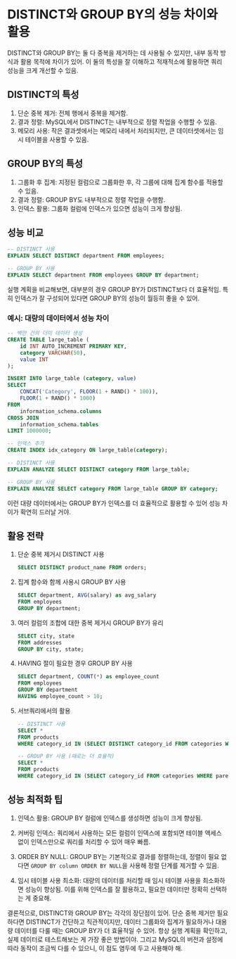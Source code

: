 # DISTINCT와 GROUP BY의 성능 차이와 활용

DISTINCT와 GROUP BY는 둘 다 중복을 제거하는 데 사용될 수 있지만, 내부 동작 방식과 활용 목적에 차이가 있어. 이 둘의 특성을 잘 이해하고 적재적소에 활용하면 쿼리 성능을 크게 개선할 수 있음.

## DISTINCT의 특성

1. 단순 중복 제거: 전체 행에서 중복을 제거함.
2. 결과 정렬: MySQL에서 DISTINCT는 내부적으로 정렬 작업을 수행할 수 있음.
3. 메모리 사용: 작은 결과셋에서는 메모리 내에서 처리되지만, 큰 데이터셋에서는 임시 테이블을 사용할 수 있음.

## GROUP BY의 특성

1. 그룹화 후 집계: 지정된 컬럼으로 그룹화한 후, 각 그룹에 대해 집계 함수를 적용할 수 있음.
2. 결과 정렬: GROUP BY도 내부적으로 정렬 작업을 수행함.
3. 인덱스 활용: 그룹화 컬럼에 인덱스가 있으면 성능이 크게 향상됨.

## 성능 비교

```sql
-- DISTINCT 사용
EXPLAIN SELECT DISTINCT department FROM employees;

-- GROUP BY 사용
EXPLAIN SELECT department FROM employees GROUP BY department;
```

실행 계획을 비교해보면, 대부분의 경우 GROUP BY가 DISTINCT보다 더 효율적임. 특히 인덱스가 잘 구성되어 있다면 GROUP BY의 성능이 월등히 좋을 수 있어.

### 예시: 대량의 데이터에서 성능 차이

```sql
-- 백만 건의 더미 데이터 생성
CREATE TABLE large_table (
    id INT AUTO_INCREMENT PRIMARY KEY,
    category VARCHAR(50),
    value INT
);

INSERT INTO large_table (category, value)
SELECT 
    CONCAT('Category', FLOOR(1 + RAND() * 100)),
    FLOOR(1 + RAND() * 1000)
FROM 
    information_schema.columns
CROSS JOIN
    information_schema.tables
LIMIT 1000000;

-- 인덱스 추가
CREATE INDEX idx_category ON large_table(category);

-- DISTINCT 사용
EXPLAIN ANALYZE SELECT DISTINCT category FROM large_table;

-- GROUP BY 사용
EXPLAIN ANALYZE SELECT category FROM large_table GROUP BY category;
```

이런 대량 데이터에서는 GROUP BY가 인덱스를 더 효율적으로 활용할 수 있어 성능 차이가 확연히 드러날 거야.

## 활용 전략

1. 단순 중복 제거시 DISTINCT 사용

   ```sql
   SELECT DISTINCT product_name FROM orders;
   ```

2. 집계 함수와 함께 사용시 GROUP BY 사용

   ```sql
   SELECT department, AVG(salary) as avg_salary
   FROM employees
   GROUP BY department;
   ```

3. 여러 컬럼의 조합에 대한 중복 제거시 GROUP BY가 유리

   ```sql
   SELECT city, state
   FROM addresses
   GROUP BY city, state;
   ```

4. HAVING 절이 필요한 경우 GROUP BY 사용

   ```sql
   SELECT department, COUNT(*) as employee_count
   FROM employees
   GROUP BY department
   HAVING employee_count > 10;
   ```

5. 서브쿼리에서의 활용

   ```sql
   -- DISTINCT 사용
   SELECT *
   FROM products
   WHERE category_id IN (SELECT DISTINCT category_id FROM categories WHERE parent_id = 5);

   -- GROUP BY 사용 (때로는 더 효율적)
   SELECT *
   FROM products
   WHERE category_id IN (SELECT category_id FROM categories WHERE parent_id = 5 GROUP BY category_id);
   ```

## 성능 최적화 팁

1. 인덱스 활용: GROUP BY 컬럼에 인덱스를 생성하면 성능이 크게 향상됨.

2. 커버링 인덱스: 쿼리에서 사용하는 모든 컬럼이 인덱스에 포함되면 테이블 액세스 없이 인덱스만으로 쿼리를 처리할 수 있어 매우 빠름.

3. ORDER BY NULL: GROUP BY는 기본적으로 결과를 정렬하는데, 정렬이 필요 없다면 `GROUP BY column ORDER BY NULL`을 사용해 정렬 단계를 제거할 수 있음.

4. 임시 테이블 사용 최소화: 대량의 데이터를 처리할 때 임시 테이블 사용을 최소화하면 성능이 향상됨. 이를 위해 인덱스를 잘 활용하고, 필요한 데이터만 정확히 선택하는 게 중요해.

결론적으로, DISTINCT와 GROUP BY는 각각의 장단점이 있어. 단순 중복 제거만 필요하다면 DISTINCT가 간단하고 직관적이지만, 데이터 그룹화와 집계가 필요하거나 대용량 데이터를 다룰 때는 GROUP BY가 더 효율적일 수 있어. 항상 실행 계획을 확인하고, 실제 데이터로 테스트해보는 게 가장 좋은 방법이야. 그리고 MySQL의 버전과 설정에 따라 동작이 조금씩 다를 수 있으니, 이 점도 염두에 두고 사용해야 해.

